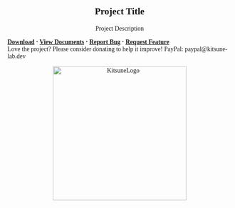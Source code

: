 <font face = "Trebuchet MS">
<p align="center">
    <h2 align="center">Project Title</h2>
    <p align="center">Project Description</p>
    <b>
        <a href="https://github.com/Kitsune-Lab/Repository_SourcePawn/releases">Download</a>
        ·
        <a href="https://github.com/Kitsune-Lab/Repository_SourcePawn/blob/dev/docs">View Documents</a>
        ·
        <a href="https://github.com/Kitsune-Lab/Repository_SourcePawn/issues">Report Bug</a>
        ·
        <a href="https://github.com/Kitsune-Lab/Repository_SourcePawn/issues">Request Feature</a>
    </b>
    <br/>
    Love the project? Please consider donating to help it improve!
    PayPal: paypal@kitsune-lab.dev
</p>

<p align="center">
    <img width="300px" href="https://github.com/Kitsune-Lab" src="./../images/KitsuneLab.png" align="center" alt="KitsuneLogo"/>
</p>

<div align="center">
</font>